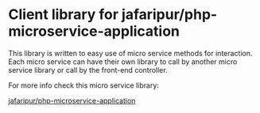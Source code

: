 # Client library for jafaripur/php-microservice-application

This library is written to easy use of micro service methods for interaction. Each micro service can have their own library to call by another micro service  library or call by the front-end controller.

For more info check this micro service library:

[jafaripur/php-microservice-application](https://github.com/jafaripur/php-microservice-application)